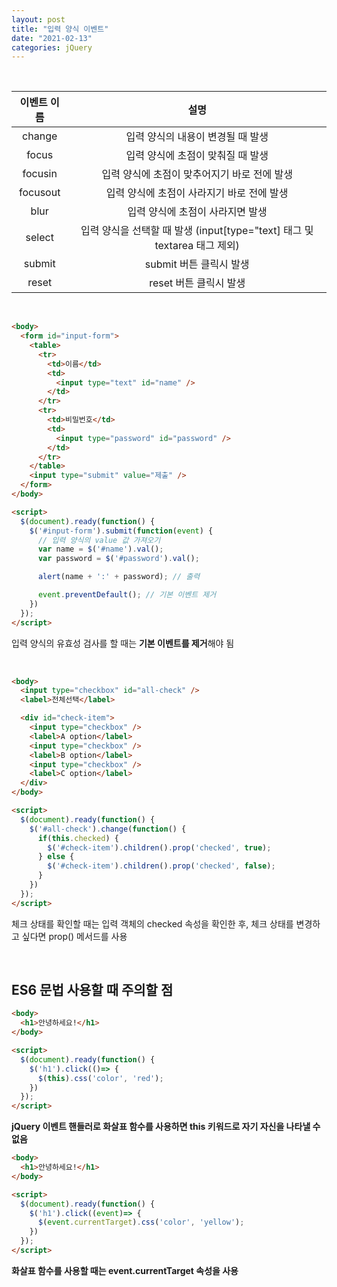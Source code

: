 ```yaml
---
layout: post
title: "입력 양식 이벤트"
date: "2021-02-13"
categories: jQuery
---
```


&nbsp;

이벤트 이름 | 설명
|:---:|:---:|
change | 입력 양식의 내용이 변경될 때 발생
focus | 입력 양식에 초점이 맞춰질 때 발생
focusin | 입력 양식에 초점이 맞추어지기 바로 전에 발생
focusout | 입력 양식에 초점이 사라지기 바로 전에 발생
blur | 입력 양식에 초점이 사라지면 발생
select | 입력 양식을 선택할 때 발생 (input[type="text] 태그 및 textarea 태그 제외)
submit | submit 버튼 클릭시 발생
reset | reset 버튼 클릭시 발생

&nbsp;

```html
<body>
  <form id="input-form">
    <table>
      <tr>
        <td>이름</td>
        <td>
          <input type="text" id="name" />
        </td>
      </tr>
      <tr>
        <td>비밀번호</td>
        <td>
          <input type="password" id="password" />
        </td>
      </tr>
    </table>
    <input type="submit" value="제출" />
  </form>
</body>

<script>
  $(document).ready(function() {
    $('#input-form').submit(function(event) {
      // 입력 양식의 value 값 가져오기
      var name = $('#name').val();
      var password = $('#password').val();

      alert(name + ':' + password); // 출력

      event.preventDefault(); // 기본 이벤트 제거
    })
  });
</script>
```

입력 양식의 유효성 검사를 할 때는 **기본 이벤트를 제거**해야 됨

&nbsp;

```html
<body>
  <input type="checkbox" id="all-check" />
  <label>전체선택</label>

  <div id="check-item">
    <input type="checkbox" />
    <label>A option</label>
    <input type="checkbox" />
    <label>B option</label>
    <input type="checkbox" />
    <label>C option</label>
  </div>
</body>

<script>
  $(document).ready(function() {
    $('#all-check').change(function() {
      if(this.checked) {
        $('#check-item').children().prop('checked', true);
      } else {
        $('#check-item').children().prop('checked', false);
      }
    })
  });
</script>
```

체크 상태를 확인할 때는 입력 객체의 checked 속성을 확인한 후, 체크 상태를 변경하고 싶다면 prop() 메서드를 사용

&nbsp;

## ES6 문법 사용할 때 주의할 점

```html
<body>
  <h1>안녕하세요!</h1>
</body>

<script>
  $(document).ready(function() {
    $('h1').click(()=> {
      $(this).css('color', 'red');
    })
  });
</script>
```

**jQuery 이벤트 핸들러로 화살표 함수를 사용하면 this 키워드로 자기 자신을 나타낼 수 없음**

```html
<body>
  <h1>안녕하세요!</h1>
</body>

<script>
  $(document).ready(function() {
    $('h1').click((event)=> {
      $(event.currentTarget).css('color', 'yellow');
    })
  });
</script>
```

**화살표 함수를 사용할 때는 event.currentTarget 속성을 사용**